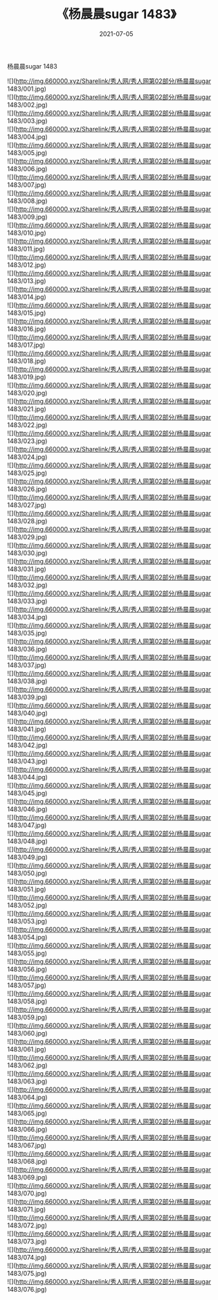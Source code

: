 ﻿---
layout: post
title:  《杨晨晨sugar 1483》
date:   2021-07-05
img: http://img.660000.xyz/Sharelink/秀人网/秀人网第02部分/杨晨晨sugar 1483/000.jpg
categories: [美女, 清纯, 唯美]
---

杨晨晨sugar 1483

  ![](http://img.660000.xyz/Sharelink/秀人网/秀人网第02部分/杨晨晨sugar 1483/001.jpg) <br> ![](http://img.660000.xyz/Sharelink/秀人网/秀人网第02部分/杨晨晨sugar 1483/002.jpg) <br> ![](http://img.660000.xyz/Sharelink/秀人网/秀人网第02部分/杨晨晨sugar 1483/003.jpg) <br> ![](http://img.660000.xyz/Sharelink/秀人网/秀人网第02部分/杨晨晨sugar 1483/004.jpg) <br> ![](http://img.660000.xyz/Sharelink/秀人网/秀人网第02部分/杨晨晨sugar 1483/005.jpg) <br> ![](http://img.660000.xyz/Sharelink/秀人网/秀人网第02部分/杨晨晨sugar 1483/006.jpg) <br> ![](http://img.660000.xyz/Sharelink/秀人网/秀人网第02部分/杨晨晨sugar 1483/007.jpg) <br> ![](http://img.660000.xyz/Sharelink/秀人网/秀人网第02部分/杨晨晨sugar 1483/008.jpg) <br> ![](http://img.660000.xyz/Sharelink/秀人网/秀人网第02部分/杨晨晨sugar 1483/009.jpg) <br> ![](http://img.660000.xyz/Sharelink/秀人网/秀人网第02部分/杨晨晨sugar 1483/010.jpg) <br> ![](http://img.660000.xyz/Sharelink/秀人网/秀人网第02部分/杨晨晨sugar 1483/011.jpg) <br> ![](http://img.660000.xyz/Sharelink/秀人网/秀人网第02部分/杨晨晨sugar 1483/012.jpg) <br> ![](http://img.660000.xyz/Sharelink/秀人网/秀人网第02部分/杨晨晨sugar 1483/013.jpg) <br> ![](http://img.660000.xyz/Sharelink/秀人网/秀人网第02部分/杨晨晨sugar 1483/014.jpg) <br> ![](http://img.660000.xyz/Sharelink/秀人网/秀人网第02部分/杨晨晨sugar 1483/015.jpg) <br> ![](http://img.660000.xyz/Sharelink/秀人网/秀人网第02部分/杨晨晨sugar 1483/016.jpg) <br> ![](http://img.660000.xyz/Sharelink/秀人网/秀人网第02部分/杨晨晨sugar 1483/017.jpg) <br> ![](http://img.660000.xyz/Sharelink/秀人网/秀人网第02部分/杨晨晨sugar 1483/018.jpg) <br> ![](http://img.660000.xyz/Sharelink/秀人网/秀人网第02部分/杨晨晨sugar 1483/019.jpg) <br> ![](http://img.660000.xyz/Sharelink/秀人网/秀人网第02部分/杨晨晨sugar 1483/020.jpg) <br> ![](http://img.660000.xyz/Sharelink/秀人网/秀人网第02部分/杨晨晨sugar 1483/021.jpg) <br> ![](http://img.660000.xyz/Sharelink/秀人网/秀人网第02部分/杨晨晨sugar 1483/022.jpg) <br> ![](http://img.660000.xyz/Sharelink/秀人网/秀人网第02部分/杨晨晨sugar 1483/023.jpg) <br> ![](http://img.660000.xyz/Sharelink/秀人网/秀人网第02部分/杨晨晨sugar 1483/024.jpg) <br> ![](http://img.660000.xyz/Sharelink/秀人网/秀人网第02部分/杨晨晨sugar 1483/025.jpg) <br> ![](http://img.660000.xyz/Sharelink/秀人网/秀人网第02部分/杨晨晨sugar 1483/026.jpg) <br> ![](http://img.660000.xyz/Sharelink/秀人网/秀人网第02部分/杨晨晨sugar 1483/027.jpg) <br> ![](http://img.660000.xyz/Sharelink/秀人网/秀人网第02部分/杨晨晨sugar 1483/028.jpg) <br> ![](http://img.660000.xyz/Sharelink/秀人网/秀人网第02部分/杨晨晨sugar 1483/029.jpg) <br> ![](http://img.660000.xyz/Sharelink/秀人网/秀人网第02部分/杨晨晨sugar 1483/030.jpg) <br> ![](http://img.660000.xyz/Sharelink/秀人网/秀人网第02部分/杨晨晨sugar 1483/031.jpg) <br> ![](http://img.660000.xyz/Sharelink/秀人网/秀人网第02部分/杨晨晨sugar 1483/032.jpg) <br> ![](http://img.660000.xyz/Sharelink/秀人网/秀人网第02部分/杨晨晨sugar 1483/033.jpg) <br> ![](http://img.660000.xyz/Sharelink/秀人网/秀人网第02部分/杨晨晨sugar 1483/034.jpg) <br> ![](http://img.660000.xyz/Sharelink/秀人网/秀人网第02部分/杨晨晨sugar 1483/035.jpg) <br> ![](http://img.660000.xyz/Sharelink/秀人网/秀人网第02部分/杨晨晨sugar 1483/036.jpg) <br> ![](http://img.660000.xyz/Sharelink/秀人网/秀人网第02部分/杨晨晨sugar 1483/037.jpg) <br> ![](http://img.660000.xyz/Sharelink/秀人网/秀人网第02部分/杨晨晨sugar 1483/038.jpg) <br> ![](http://img.660000.xyz/Sharelink/秀人网/秀人网第02部分/杨晨晨sugar 1483/039.jpg) <br> ![](http://img.660000.xyz/Sharelink/秀人网/秀人网第02部分/杨晨晨sugar 1483/040.jpg) <br> ![](http://img.660000.xyz/Sharelink/秀人网/秀人网第02部分/杨晨晨sugar 1483/041.jpg) <br> ![](http://img.660000.xyz/Sharelink/秀人网/秀人网第02部分/杨晨晨sugar 1483/042.jpg) <br> ![](http://img.660000.xyz/Sharelink/秀人网/秀人网第02部分/杨晨晨sugar 1483/043.jpg) <br> ![](http://img.660000.xyz/Sharelink/秀人网/秀人网第02部分/杨晨晨sugar 1483/044.jpg) <br> ![](http://img.660000.xyz/Sharelink/秀人网/秀人网第02部分/杨晨晨sugar 1483/045.jpg) <br> ![](http://img.660000.xyz/Sharelink/秀人网/秀人网第02部分/杨晨晨sugar 1483/046.jpg) <br> ![](http://img.660000.xyz/Sharelink/秀人网/秀人网第02部分/杨晨晨sugar 1483/047.jpg) <br> ![](http://img.660000.xyz/Sharelink/秀人网/秀人网第02部分/杨晨晨sugar 1483/048.jpg) <br> ![](http://img.660000.xyz/Sharelink/秀人网/秀人网第02部分/杨晨晨sugar 1483/049.jpg) <br> ![](http://img.660000.xyz/Sharelink/秀人网/秀人网第02部分/杨晨晨sugar 1483/050.jpg) <br> ![](http://img.660000.xyz/Sharelink/秀人网/秀人网第02部分/杨晨晨sugar 1483/051.jpg) <br> ![](http://img.660000.xyz/Sharelink/秀人网/秀人网第02部分/杨晨晨sugar 1483/052.jpg) <br> ![](http://img.660000.xyz/Sharelink/秀人网/秀人网第02部分/杨晨晨sugar 1483/053.jpg) <br> ![](http://img.660000.xyz/Sharelink/秀人网/秀人网第02部分/杨晨晨sugar 1483/054.jpg) <br> ![](http://img.660000.xyz/Sharelink/秀人网/秀人网第02部分/杨晨晨sugar 1483/055.jpg) <br> ![](http://img.660000.xyz/Sharelink/秀人网/秀人网第02部分/杨晨晨sugar 1483/056.jpg) <br> ![](http://img.660000.xyz/Sharelink/秀人网/秀人网第02部分/杨晨晨sugar 1483/057.jpg) <br> ![](http://img.660000.xyz/Sharelink/秀人网/秀人网第02部分/杨晨晨sugar 1483/058.jpg) <br> ![](http://img.660000.xyz/Sharelink/秀人网/秀人网第02部分/杨晨晨sugar 1483/059.jpg) <br> ![](http://img.660000.xyz/Sharelink/秀人网/秀人网第02部分/杨晨晨sugar 1483/060.jpg) <br> ![](http://img.660000.xyz/Sharelink/秀人网/秀人网第02部分/杨晨晨sugar 1483/061.jpg) <br> ![](http://img.660000.xyz/Sharelink/秀人网/秀人网第02部分/杨晨晨sugar 1483/062.jpg) <br> ![](http://img.660000.xyz/Sharelink/秀人网/秀人网第02部分/杨晨晨sugar 1483/063.jpg) <br> ![](http://img.660000.xyz/Sharelink/秀人网/秀人网第02部分/杨晨晨sugar 1483/064.jpg) <br> ![](http://img.660000.xyz/Sharelink/秀人网/秀人网第02部分/杨晨晨sugar 1483/065.jpg) <br> ![](http://img.660000.xyz/Sharelink/秀人网/秀人网第02部分/杨晨晨sugar 1483/066.jpg) <br> ![](http://img.660000.xyz/Sharelink/秀人网/秀人网第02部分/杨晨晨sugar 1483/067.jpg) <br> ![](http://img.660000.xyz/Sharelink/秀人网/秀人网第02部分/杨晨晨sugar 1483/068.jpg) <br> ![](http://img.660000.xyz/Sharelink/秀人网/秀人网第02部分/杨晨晨sugar 1483/069.jpg) <br> ![](http://img.660000.xyz/Sharelink/秀人网/秀人网第02部分/杨晨晨sugar 1483/070.jpg) <br> ![](http://img.660000.xyz/Sharelink/秀人网/秀人网第02部分/杨晨晨sugar 1483/071.jpg) <br> ![](http://img.660000.xyz/Sharelink/秀人网/秀人网第02部分/杨晨晨sugar 1483/072.jpg) <br> ![](http://img.660000.xyz/Sharelink/秀人网/秀人网第02部分/杨晨晨sugar 1483/073.jpg) <br> ![](http://img.660000.xyz/Sharelink/秀人网/秀人网第02部分/杨晨晨sugar 1483/074.jpg) <br> ![](http://img.660000.xyz/Sharelink/秀人网/秀人网第02部分/杨晨晨sugar 1483/075.jpg) <br> ![](http://img.660000.xyz/Sharelink/秀人网/秀人网第02部分/杨晨晨sugar 1483/076.jpg) <br>